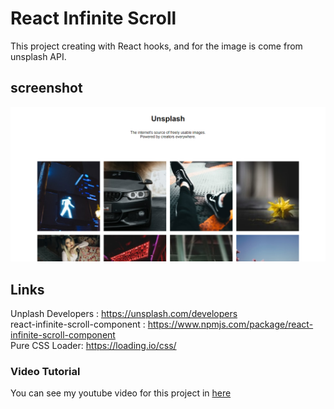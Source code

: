 # React Infinite Scroll 
This project creating with React hooks, and for the image is come from unsplash API.

## screenshot
![React Infinite Scroll](./Infinitescrool.png)

## Links
Unplash Developers : https://unsplash.com/developers <br/>
react-infinite-scroll-component :  https://www.npmjs.com/package/react-infinite-scroll-component <br/>
Pure CSS Loader: https://loading.io/css/ <br/>

### Video Tutorial
You can see my youtube video for this project in [here](https://youtu.be/uFuOPlOk0sQ)
